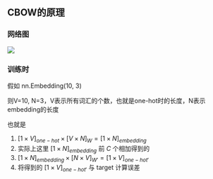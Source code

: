 ## CBOW的原理

### 网络图
![](https://img2020.cnblogs.com/blog/1365470/202107/1365470-20210720094243319-1690538018.png)

### 训练时

假如 nn.Embedding(10, 3)

则V=10, N=3，V表示所有词汇的个数，也就是one-hot时的长度，N表示embedding的长度

也就是

1. $[1 \times V]_{one-hot} \times [V \times N]_{W} = [1 \times N]_{embedding}$
2. 实际上这里 $[1 \times N]_{embedding}$ 前 $C$ 个相加得到的
3. $[1 \times N]_{embedding} \times [N \times V]_{W'} = [1 \times V]_{one-hot'}$
4. 将得到的 $[1 \times V]_{one-hot'}$ 与 target 计算误差